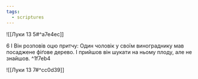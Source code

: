 ```yaml
---
tags:
  - scriptures
---
```


![[Луки 13 5#^a7e4ec]]

6 І Він розповів оцю притчу: Один чоловік у своїм винограднику мав посаджене фіґове дерево. І прийшов він шукати на ньому плоду, але не знайшов. ^1f7eb4

![[Луки 13 7#^cc0d39]]